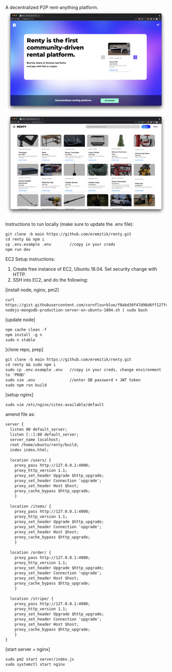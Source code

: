 A decentralized P2P rent-anything platform.
![home](./home.png)
![home](./marketplace.png)

Instructions to run locally (make sure to update the .env file):

```
git clone -b main https://github.com/eremitik/renty.git
cd renty && npm i
cp .env.example .env        //copy in your creds
npm run dev
```

EC2 Setup instructions:

1. Create free instance of EC2, Ubuntu 18.04. Set security change with HTTP.
2. SSH into EC2, and do the following:

[install node, nginx, pm2]

```
curl https://gist.githubusercontent.com/cornflourblue/f0abd30f47d96d6ff127fe8a9e5bbd9f/raw/e3047c9dc3ce8b796e7354c92d2c47ce61981d2f/setup-nodejs-mongodb-production-server-on-ubuntu-1804.sh | sudo bash
```

[update node]

```
npm cache clean -f
npm install -g n
sudo n stable
```

[clone repo, prep]

```
git clone -b main https://github.com/eremitik/renty.git
cd renty && sudo npm i
sudo cp .env.example .env   //copy in your creds, change environment to 'PROD'
sudo vim .env               //enter DB password + JWT token
sudo npm run build
```

[setup nginx]

```
sudo vim /etc/nginx/sites-available/default
```

amend file as:

```
server {
  listen 80 default_server;
  listen [::]:80 default_server;
  server_name localhost;
  root /home/ubuntu/renty/build;
  index index.html;

  location /users/ {
    proxy_pass http://127.0.0.1:4000;
    proxy_http_version 1.1;
    proxy_set_header Upgrade $http_upgrade;
    proxy_set_header Connection 'upgrade';
    proxy_set_header Host $host;
    proxy_cache_bypass $http_upgrade;
    }

  location /items/ {
    proxy_pass http://127.0.0.1:4000;
    proxy_http_version 1.1;
    proxy_set_header Upgrade $http_upgrade;
    proxy_set_header Connection 'upgrade';
    proxy_set_header Host $host;
    proxy_cache_bypass $http_upgrade;
    }

  location /order/ {
    proxy_pass http://127.0.0.1:4000;
    proxy_http_version 1.1;
    proxy_set_header Upgrade $http_upgrade;
    proxy_set_header Connection 'upgrade';
    proxy_set_header Host $host;
    proxy_cache_bypass $http_upgrade;
    }

  location /stripe/ {
    proxy_pass http://127.0.0.1:4000;
    proxy_http_version 1.1;
    proxy_set_header Upgrade $http_upgrade;
    proxy_set_header Connection 'upgrade';
    proxy_set_header Host $host;
    proxy_cache_bypass $http_upgrade;
    }
}

```

[start server + nginx]

```
sudo pm2 start server/index.js
sudo systemctl start nginx
```
